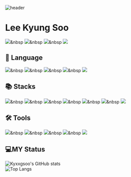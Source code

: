 ![header](https://capsule-render.vercel.app/api?type=waving&color=timeAuto&height=300&section=header&text=Kyxxgsoo)

<h1>Lee Kyung Soo</h1>

<a href="https://www.instagram.com/kyxxgsoo/" target="_blank"><img src="https://img.shields.io/badge/kyxxgsoo-E4405F?style=flat-square&logo=Instagram&logoColor=FFFFFF"/></a>&nbsp
<a href="https://kyxxgsoo.tistory.com/" target="_blank"><img src="https://img.shields.io/badge/Tistory-000000?style=flat-square&logo=Tistory&logoColor=FFFFFF"/></a>&nbsp
<img src="https://img.shields.io/badge/jmtkd9196@gmail.com-EA4335?style=flat-square&logo=Gmail&logoColor=FFFFFF"/>&nbsp
<img src="https://img.shields.io/badge/이경수%232211-5865F2?style=flat-square&logo=Discord&logoColor=FFFFFF"/>
<br>

<h2>📖 Language</h2>

<img src="https://img.shields.io/badge/Swift-F05138?style=flat-square&logo=Swift&logoColor=white"/>&nbsp
<img src="https://img.shields.io/badge/C++-00599C?style=flat-square&logo=C%2B%2B&logoColor=FFFFFF"/>&nbsp
<img src="https://img.shields.io/badge/C-A8B9CC?style=flat-square&logo=C&logoColor=FFFFFF"/>&nbsp
<img src="https://img.shields.io/badge/Python-3776AB?style=flat-square&logo=Python&logoColor=FFFFFF"/>&nbsp
<img src="https://img.shields.io/badge/JAVA-40AEF0?style=flat-square&logo=JAVA&logoColor=40AEF0"/>
<br>

<h2>📚 Stacks</h2>

<img src="https://img.shields.io/badge/SwiftUI-F05138?style=flat-square&logo=Swift&logoColor=white"/>&nbsp
<img src="https://img.shields.io/badge/UIkit-2396F3?style=flat-square&logo=UIkit&logoColor=white"/>&nbsp
<img src="https://img.shields.io/badge/Spring-6DB33F?style=flat-square&logo=Spring&logoColor=FFFFFF"/>&nbsp
<img src="https://img.shields.io/badge/Spring Boot-6DB33F?style=flat-square&logo=Spring Boot&logoColor=FFFFFF"/>&nbsp
<img src="https://img.shields.io/badge/Linux-FCC624?style=flat-square&logo=Linux&logoColor=FFFFFF"/>&nbsp
<img src="https://img.shields.io/badge/MySQL-4479A1?style=flat-square&logo=MySQL&logoColor=FFFFFF"/>&nbsp
<img src="https://img.shields.io/badge/PostgreSQL-4169E1?style=flat-square&logo=PostgreSQL&logoColor=FFFFFF"/>
<br>

<h2>🛠️ Tools</h2>

<img src="https://img.shields.io/badge/Xcode-147EFB?style=flat-square&logo=Xcode&logoColor=white"/>&nbsp
<img src="https://img.shields.io/badge/Visual Studio-5C2D91?style=flat-square&logo=Visual Studio&logoColor=white"/>&nbsp
<img src="https://img.shields.io/badge/Visual Studio Code-007ACC?style=flat-square&logo=Visual Studio Code&logoColor=white"/>&nbsp
<img src="https://img.shields.io/badge/IntelliJ IDEA-000000?style=flat-square&logo=IntelliJ IDEA&logoColor=white"/>&nbsp
<img src="https://img.shields.io/badge/PyCharm-000000?style=flat-square&logo=PyCharm&logoColor=white"/>
<br>

<h2>💻MY Status</h2>

![Kyxxgsoo's GitHub stats](https://github-readme-stats.vercel.app/api?username=Kyxxgsoo&show_icons=true&theme=dark)
<br>
![Top Langs](https://github-readme-stats.vercel.app/api/top-langs/?username=Kyxxgsoo&layout=compact&theme=dark)

<!--
**kyxxgsoo/kyxxgsoo** is a ✨ _special_ ✨ repository because its `README.md` (this file) appears on your GitHub profile.

Here are some ideas to get you started:

- 🔭 I’m currently working on ...
- 🌱 I’m currently learning ...
- 👯 I’m looking to collaborate on ...
- 🤔 I’m looking for help with ...
- 💬 Ask me about ...
- 📫 How to reach me: ...
- 😄 Pronouns: ...
- ⚡ Fun fact: ...
-->
